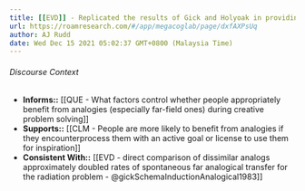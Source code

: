 ```yaml
---
title: [[EVD]] - Replicated the results of Gick and Holyoak in providing results showing that when providing a hint and an analogy students were more likely to produce a convergent solution
url: https://roamresearch.com/#/app/megacoglab/page/dxfAXPsUq
author: AJ Rudd
date: Wed Dec 15 2021 05:02:37 GMT+0800 (Malaysia Time)
---
```




###### Discourse Context

- **Informs::** [[QUE - What factors control whether people appropriately benefit from analogies (especially far-field ones) during creative problem solving]]
- **Supports::** [[CLM - People are more likely to benefit from analogies if they encounterprocess them with an active goal or license to use them for inspiration]]
- **Consistent With::** [[EVD - direct comparison of dissimilar analogs approximately doubled rates of spontaneous far analogical transfer for the radiation problem - @gickSchemaInductionAnalogical1983]]

